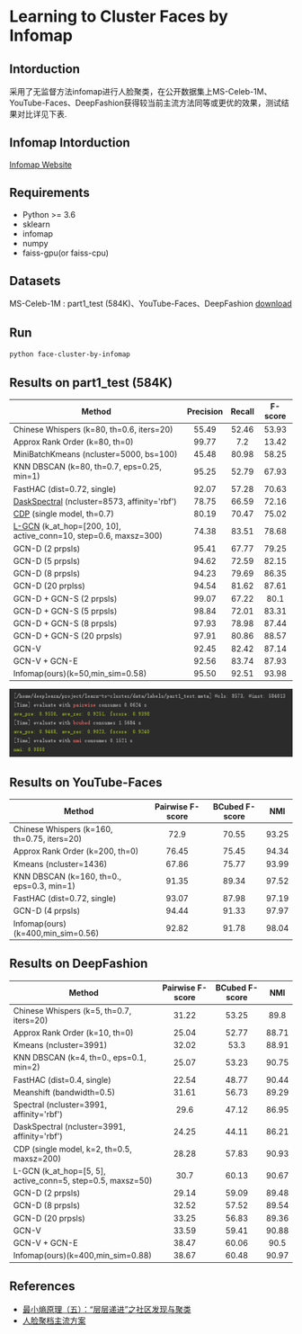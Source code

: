 # Learning to Cluster Faces by Infomap

## Intorduction
采用了无监督方法infomap进行人脸聚类，在公开数据集上MS-Celeb-1M、YouTube-Faces、DeepFashion获得较当前主流方法同等或更优的效果，测试结果对比详见下表.

## Infomap Intorduction
[Infomap Website](https://www.mapequation.org/publications.html#Rosvall-Axelsson-Bergstrom-2009-Map-equation)

## Requirements
* Python >= 3.6
* sklearn
* infomap
* numpy
* faiss-gpu(or faiss-cpu)

## Datasets
MS-Celeb-1M : part1_test (584K)、YouTube-Faces、DeepFashion
[download](https://github.com/yl-1993/learn-to-cluster/blob/master/DATASET.md)

## Run
```bash
python face-cluster-by-infomap
```

## Results on part1_test (584K)
| Method | Precision | Recall | F-score |
| ------ |:---------:|:------:|:-------:|
| Chinese Whispers (k=80, th=0.6, iters=20) | 55.49 | 52.46 | 53.93 |
| Approx Rank Order (k=80, th=0) | 99.77 | 7.2 | 13.42 |
| MiniBatchKmeans (ncluster=5000, bs=100) | 45.48 | 80.98 | 58.25 |
| KNN DBSCAN (k=80, th=0.7, eps=0.25, min=1) | 95.25 | 52.79 | 67.93 |
| FastHAC (dist=0.72, single) | 92.07 | 57.28 | 70.63 |
| [DaskSpectral](https://ml.dask.org/clustering.html#spectral-clustering) (ncluster=8573, affinity='rbf') | 78.75 | 66.59 | 72.16 |
| [CDP](https://github.com/XiaohangZhan/cdp) (single model, th=0.7)  | 80.19 | 70.47 | 75.02 |
| [L-GCN](https://github.com/yl-1993/learn-to-cluster/tree/master/lgcn) (k_at_hop=[200, 10], active_conn=10, step=0.6, maxsz=300)  | 74.38 | 83.51 | 78.68 |
| GCN-D (2 prpsls) | 95.41 | 67.77 | 79.25 |
| GCN-D (5 prpsls) | 94.62 | 72.59 | 82.15 |
| GCN-D (8 prpsls) | 94.23 | 79.69 | 86.35 |
| GCN-D (20 prplss) | 94.54 | 81.62 | 87.61 |
| GCN-D + GCN-S (2 prpsls) | 99.07 | 67.22 | 80.1 |
| GCN-D + GCN-S (5 prpsls) | 98.84 | 72.01 | 83.31 |
| GCN-D + GCN-S (8 prpsls) | 97.93 | 78.98 | 87.44 |
| GCN-D + GCN-S (20 prpsls) | 97.91 | 80.86 | 88.57 |
| GCN-V | 92.45 | 82.42 | 87.14 |
| GCN-V + GCN-E | 92.56 | 83.74 | 87.93 |
| Infomap(ours)(k=50,min_sim=0.58) | 95.50 | 92.51 | 93.98 |

![avatar](./image/evaluate.png)

## Results on YouTube-Faces

| Method | Pairwise F-score | BCubed F-score | NMI |
| ------ |:---------:|:------:|:-------:|
| Chinese Whispers (k=160, th=0.75, iters=20) | 72.9 | 70.55 | 93.25 |
| Approx Rank Order (k=200, th=0) | 76.45 | 75.45 | 94.34 |
| Kmeans (ncluster=1436) | 67.86 | 75.77 | 93.99 |
| KNN DBSCAN (k=160, th=0., eps=0.3, min=1) | 91.35 | 89.34 | 97.52 |
| FastHAC (dist=0.72, single) | 93.07 | 87.98 | 97.19 |
| GCN-D (4 prpsls) | 94.44 | 91.33 | 97.97 |
| Infomap(ours)(k=400,min_sim=0.56) | 92.82 | 91.78 | 98.04 |



## Results on DeepFashion

| Method | Pairwise F-score | BCubed F-score | NMI |
| ------ |:---------:|:------:|:-------:|
| Chinese Whispers (k=5, th=0.7, iters=20) | 31.22 | 53.25 | 89.8 |
| Approx Rank Order (k=10, th=0) | 25.04 | 52.77 | 88.71 |
| Kmeans (ncluster=3991) | 32.02 | 53.3 | 88.91 |
| KNN DBSCAN (k=4, th=0., eps=0.1, min=2) | 25.07 | 53.23 | 90.75 |
| FastHAC (dist=0.4, single) | 22.54 | 48.77 | 90.44 |
| Meanshift (bandwidth=0.5) | 31.61 | 56.73 | 89.29 |
| Spectral (ncluster=3991, affinity='rbf') | 29.6 | 47.12 | 86.95 |
| DaskSpectral (ncluster=3991, affinity='rbf') | 24.25 | 44.11 | 86.21 |
| CDP (single model, k=2, th=0.5, maxsz=200) | 28.28 | 57.83 | 90.93 |
| L-GCN (k_at_hop=[5, 5], active_conn=5, step=0.5, maxsz=50)  | 30.7 | 60.13 | 90.67 |
| GCN-D (2 prpsls) | 29.14 | 59.09 | 89.48 |
| GCN-D (8 prpsls) | 32.52 | 57.52 | 89.54 |
| GCN-D (20 prpsls) | 33.25 | 56.83 | 89.36 |
| GCN-V | 33.59 | 59.41 | 90.88 |
| GCN-V + GCN-E | 38.47 | 60.06 | 90.5 |
| Infomap(ours)(k=400,min_sim=0.88) | 38.67 | 60.48 | 90.97 |

## References
* [最小熵原理（五）：“层层递进”之社区发现与聚类](https://spaces.ac.cn/archives/7006)
* [人脸聚档主流方案](https://github.com/yl-1993/learn-to-cluster)